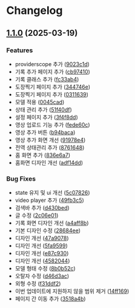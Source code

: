 # Changelog

## [1.1.0](https://github.com/MontyCoder0701/pole-app/compare/pole_app-v1.0.0...pole_app-v1.1.0) (2025-03-19)


### Features

* providerscope 추가 ([9023c1d](https://github.com/MontyCoder0701/pole-app/commit/9023c1d6cea7b2a06eb8737276b6bca605d3f563))
* 기록 추가 페이지 추가 ([cb97410](https://github.com/MontyCoder0701/pole-app/commit/cb97410fd2122a8d3e2aecc7b16ab3791bd70a4e))
* 기록 클래스 추가 ([fc33ab4](https://github.com/MontyCoder0701/pole-app/commit/fc33ab4467c6ae2a296f1be892309d365890da2d))
* 도장찍기 페이지 추가 ([344746e](https://github.com/MontyCoder0701/pole-app/commit/344746ef24a4a533c22180d439873a07004217f4))
* 도장찍기 페이지 추가 ([0311639](https://github.com/MontyCoder0701/pole-app/commit/031163928b48329d01a1d13505dd83878c3ba9d6))
* 모델 적용 ([0045cad](https://github.com/MontyCoder0701/pole-app/commit/0045cad68a00ca356a2a4c7764acbe8a20d097b1))
* 상태 관리 추가 ([51f40df](https://github.com/MontyCoder0701/pole-app/commit/51f40dfac27b4460d00ed4a42ab7e297ef3c6c30))
* 설정 페이지 추가 ([3f4f8dd](https://github.com/MontyCoder0701/pole-app/commit/3f4f8dd735443c60251847b8f075f575bb9bf0d8))
* 영상 업로드 기능 추가 ([fede60c](https://github.com/MontyCoder0701/pole-app/commit/fede60c0b6286b81410fc9abaf9f68fdb3a0574b))
* 영상 추가 버튼 ([b94baca](https://github.com/MontyCoder0701/pole-app/commit/b94bacab5bef77f791aab269066ceffbd8830f63))
* 영상 추가 화면 개선 ([91978e4](https://github.com/MontyCoder0701/pole-app/commit/91978e4fdaf81d5831d901f718138c5323209718))
* 전역 상태관리 추가 ([8761648](https://github.com/MontyCoder0701/pole-app/commit/8761648102440445945c948b12c77994650916ba))
* 홈 화면 추가 ([836e6a7](https://github.com/MontyCoder0701/pole-app/commit/836e6a76fcaf4b2040d63c5873a6ef797060b3c9))
* 홈화면 디자인 개선 ([adf14dd](https://github.com/MontyCoder0701/pole-app/commit/adf14dd1bb6cf217371cbfa92ca93a75d27e8643))


### Bug Fixes

* state 유지 및 ui 개선 ([5c07826](https://github.com/MontyCoder0701/pole-app/commit/5c07826141f092c7d1237b96a98bc0317a4ee6bd))
* video player 추가 ([49fb3c5](https://github.com/MontyCoder0701/pole-app/commit/49fb3c5b57429c0e61e3e2e7a4ad28b5aa9996e2))
* 검색바 추가 ([d430bed](https://github.com/MontyCoder0701/pole-app/commit/d430beda1a89ce6c5fda1c6aabb74c80368352bb))
* 글 수정 ([2c06e01](https://github.com/MontyCoder0701/pole-app/commit/2c06e0106c01dd22172f97970b9bec4a857cc0b7))
* 기록 화면 디자인 개선 ([a4aff8b](https://github.com/MontyCoder0701/pole-app/commit/a4aff8b3e521050e04e9fbafb7d3b8bc3c32fbb2))
* 기본 디자인 수정 ([28684ee](https://github.com/MontyCoder0701/pole-app/commit/28684eef0b2477bacb9b854672d463ecc4a9849b))
* 디자인 개선 ([47a9078](https://github.com/MontyCoder0701/pole-app/commit/47a907828c30e20777cf062684f1cf4a6cad9238))
* 디자인 개선 ([5fa9599](https://github.com/MontyCoder0701/pole-app/commit/5fa9599fe910c528faaa6face44acab511951d0a))
* 디자인 개선 ([e87c930](https://github.com/MontyCoder0701/pole-app/commit/e87c93088e33893663c40e71b6ee79295f3528d5))
* 디자인 개선 ([4582044](https://github.com/MontyCoder0701/pole-app/commit/458204484692e105d4dbc1f37701b5dbe9094c36))
* 모델 형태 수정 ([8b0b52c](https://github.com/MontyCoder0701/pole-app/commit/8b0b52c62dc6464849bd50a333d5759cc7a2088f))
* 오탈자 수정 ([d46d3ac](https://github.com/MontyCoder0701/pole-app/commit/d46d3acdaf6d0757a248f50dcdad6102b483c21f))
* 외형 수정 ([f31ddf2](https://github.com/MontyCoder0701/pole-app/commit/f31ddf2063482146f5371bf1ac88f28be38e9bc7))
* 이번 업데이트에 지원하지 않을 범위 제거 ([14ff169](https://github.com/MontyCoder0701/pole-app/commit/14ff16910a1d048aa5ae79c2816f166eef976dd5))
* 페이지 간 이동 추가 ([3518a4b](https://github.com/MontyCoder0701/pole-app/commit/3518a4b38a05737e889b56a0371fccbcf129eb4b))
